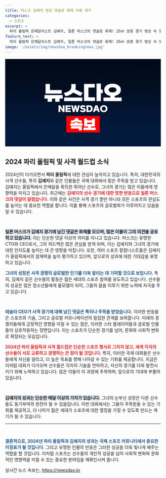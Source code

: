 ```yaml
---
title: 머스크 김예지 영상 댓글로 화제 의혹 제기
categories:
  - 스포츠
excerpt: >
  파리 올림픽 은메달리스트 김예지, 일론 머스크의 댓글로 화제! 25ｍ 권총 경기 영상 속 뜻깊은 순간을 확인해보세요.
feature_text: >
  파리 올림픽 은메달리스트 김예지, 일론 머스크의 댓글로 화제! 25ｍ 권총 경기 영상 속 뜻깊은 순간을 확인해보세요.
image: '/assets/img/newsdao_breakingnews.jpg'
---
```


<p><img src="/assets/img/newsdao_breakingnews.jpg" alt="ontimetimes 속보" /></p>

<h2 data-ke-size="size26">2024 파리 올림픽 및 사격 월드컵 소식</h2>

<p data-ke-size="size16">2024년이 다가오면서 <b>파리 올림픽</b>에 대한 관심이 높아지고 있습니다. 특히, 대한민국의 사격 선수들, 특히 <b>김예지</b>와 같은 인물들은 국제 대회에서 많은 주목을 받고 있습니다. 김예지는 올림픽에서 은메달을 획득한 뛰어난 선수로, 그녀의 경기는 많은 이들에게 영향력을 미치고 있습니다. 최근에는 <b><span style="color: #ee2323;">김예지의 선수 경기에 대한 핫한 반응으로 일론 머스크의 댓글이 달렸습니다.</span></b> 이와 같은 사건은 사격 경기 뿐만 아니라 모든 스포츠의 관심도를 높이는 데 중요한 역할을 합니다. 이를 통해 스포츠의 글로벌화가 이루어지고 있음을 알 수 있습니다.</p>

<p data-ke-size="size16">&nbsp;</p>

<p><b><span style="background-color: #21538527;">일론 머스크가 김예지 경기에 남긴 댓글은 화제를 모으며, 많은 이들이 그의 의견을 공유하고 있습니다.</span></b> 이는 단순한 댓글 이상의 의미를 지니고 있습니다. 머스크는 유명한 CTO와 CEO로서, 그의 피드백은 많은 관심을 받게 되며, 이는 김예지와 그녀의 경기에 대한 인지도를 높이는 데 큰 영향을 미칩니다.  또한, 여러 스포츠 칼럼니스트들은 김예지가 올림픽에서의 잠재력을 높이 평가하고 있으며, 앞으로의 성과에 대한 기대감을 표명하고 있습니다. </p>

<p data-ke-size="size16"></p>

<p><b><span style="color: #1a5490;">그녀의 성장은 사격 경쟁의 글로벌한 인기를 더욱 알리는 데 기여할 것으로 보입니다.</span></b> 특히, 김예지 같은 선수들의 활동은 젊은 세대의 스포츠 참여를 유도하고 있습니다. 선수들의 성공은 많은 청소년들에게 롤모델이 되어, 그들의 꿈을 이루기 위한 노력에 자극을 주고 있습니다. </p>

<p data-ke-size="size16">&nbsp;</p>

<p><b><span style="color: #1a5490;">테슬라 CEO가 사격 경기에 대해 남긴 댓글은 특히나 주목을 받았습니다.</span></b> 이러한 반응들은 스포츠와 기술, 그리고 글로벌 커뮤니케이션의 밀접한 관계를 보여줍니다. 미래의 경쟁자들에게 긍정적인 영향을 미칠 수 있는 점은, 이러한 스타 플레이어들과 글로벌 인물들이 상호작용하는 장면입니다. 이는 스포츠가 단순한 경기를 넘어, 문화와 사회적 변화로 확장되는 모습입니다. </p>

<p data-ke-size="size16"></p>

<p><b><span style="color: #ee2323;">2024년 파리 올림픽과 사격 월드컵은 단순한 스포츠 행사로 그치지 않고, 세계 각국의 선수들이 서로 교류하고 경쟁하는 큰 장이 될 것입니다.</span></b> 특히, 이러한 국제 대회들은 선수들에게 자신을 알리고, 더 높은 목표를 향해 나아갈 수 있는 기회를 제공합니다. 지금은 이처럼 대회가 다가오며 선수들은 각자의 기술을 연마하고, 자신의 경기를 더욱 발전시키기 위해 노력하고 있습니다. 많은 이들이 이 과정에 주목하며, 앞으로의 기대에 부풀어 있습니다.</p>

<p data-ke-size="size16">&nbsp;</p>

<p><b><span style="background-color: #21538527;">김예지의 성과는 단순한 메달 이상의 가치가 있습니다.</span></b> 그녀의 눈부신 성장은 다른 선수들도 동기부여의 원천이 될 수 있음입니다. 이번 대회에서는 그들이 주목받을 수 있는 기회를 제공하고, 더 나아가 젊은 세대가 스포츠에 대한 열정을 가질 수 있도록 만드는 계기가 될 수 있습니다.</p>

<hr>

<p data-ke-size="size16">&nbsp;</p>

<p><b><span style="color: #1a5490;">결론적으로, 2024년 파리 올림픽과 김예지의 성과는 국제 스포츠 커뮤니티에서 중요한 이정표가 될 것입니다.</span></b> 그리고 유명한 인물의 반응은 그러한 성공을 더욱 빛나게 해주는 역할을 할 것입니다. 이처럼 스포츠는 선수들의 개인적 성공을 넘어 사회적 변화와 문화적인 영향력을 미칠 수 있는 중요한 분야임을 재확인시켜 줍니다.</p>
실시간 뉴스 속보는, <a href="https://newsdao.kr" rel="dofollow">https://newsdao.kr</a>


